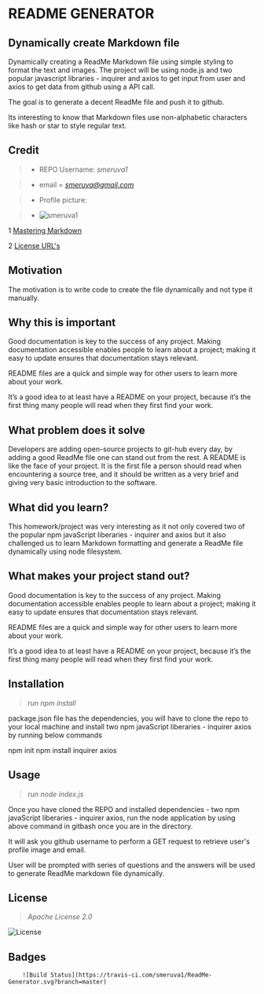 
# README GENERATOR
        

## Dynamically create Markdown file
               
Dynamically creating a ReadMe Markdown file using simple styling to format the text and images. The project will be using node.js and two popular javascript libraries - inquirer and axios to get input from user and axios to get data from github using a API call.

The goal is to generate a decent ReadMe file and push it to github.

Its interesting to know that Markdown files use non-alphabetic characters like hash or star to style regular text.

## Credit

>* REPO Username: *smeruva1*
            
>* email = *smeruva@gmail.com*
        
>* Profile picture:

>* ![smeruva1](https://avatars3.githubusercontent.com/u/57336110?v=4)

1 [Mastering Markdown](https://guides.github.com/features/mastering-markdown/)

2 [License URL's](https://gist.github.com/lukas-h/2a5d00690736b4c3a7ba)

## Motivation

The motivation is to write code to create the file dynamically and not type it manually. 

## Why this is important

Good documentation is key to the success of any project. Making documentation accessible enables people to learn about a project; making it easy to update ensures that documentation stays relevant.

README files are a quick and simple way for other users to learn more about your work.

It’s a good idea to at least have a README on your project, because it’s the first thing many people will read when they first find your work.

## What problem does it solve

Developers are adding open-source projects to git-hub every day, by adding a good ReadMe file one can stand out from the rest. 
A README is like the face of your project. It is the first file a person should read when encountering a source tree, and it should be written as a very brief and giving very basic introduction to the software.

## What did you learn? 

This homework/project was very interesting as it not only covered two of the popular npm javaScript liberaries - inquirer and axios but it also challenged us to learn Markdown formatting and generate a ReadMe file dynamically using node filesystem.

## What makes your project stand out?

Good documentation is key to the success of any project. Making documentation accessible enables people to learn about a project; making it easy to update ensures that documentation stays relevant.

README files are a quick and simple way for other users to learn more about your work.

It’s a good idea to at least have a README on your project, because it’s the first thing many people will read when they first find your work.

## Installation

 
>*run npm install*
        
package.json file has the dependencies, you will have to clone the repo to your local machine and install two npm javaScript liberaries - inquirer axios by running below commands

npm init
npm install inquirer axios

## Usage


        
>*run node index.js*
        
Once you have cloned the REPO and installed dependencies - two npm javaScript liberaries - inquirer axios, run the node application by using above command in gitbash once you are in the directory.

It will ask you github username to perform a GET request to retrieve user's profile image and email. 

User will be prompted with series of questions and the answers will be used to generate ReadMe markdown file dynamically.

## License



>*Apache License 2.0*

![License](https://img.shields.io/badge/License-Apache%202.0-blue.svg)

## Badges



        ![Build Status](https://travis-ci.com/smeruva1/ReadMe-Generator.svg?branch=master)
